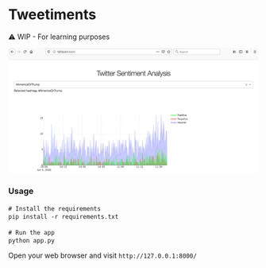 # Tweetiments

:warning: WIP - For learning purposes

![wip](assets/wip-home.png)

### Usage

```
# Install the requirements
pip install -r requirements.txt

# Run the app
python app.py
```

Open your web browser and visit `http://127.0.0.1:8000/`
